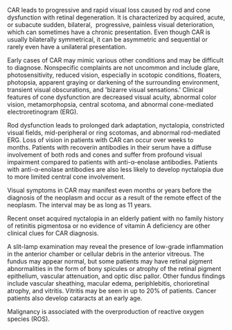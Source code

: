 CAR leads to progressive and rapid visual loss caused by rod and cone dysfunction with retinal degeneration. It is characterized by acquired, acute, or subacute sudden, bilateral,  progressive, painless visual deterioration, which can sometimes have a chronic presentation. Even though CAR is usually bilaterally symmetrical, it can be asymmetric and sequential or rarely even have a unilateral presentation.

Early cases of CAR may mimic various other conditions and may be difficult to diagnose. Nonspecific complaints are not uncommon and include glare, photosensitivity, reduced vision, especially in scotopic conditions, floaters, photopsia, apparent graying or darkening of the surrounding environment, transient visual obscurations, and 'bizarre visual sensations.' Clinical features of cone dysfunction are decreased visual acuity, abnormal color vision, metamorphopsia, central scotoma, and abnormal cone-mediated electroretinogram (ERG).

Rod dysfunction leads to prolonged dark adaptation, nyctalopia, constricted visual fields, mid-peripheral or ring scotomas, and abnormal rod-mediated ERG. Loss of vision in patients with CAR can occur over weeks to months. Patients with recoverin antibodies in their serum have a diffuse involvement of both rods and cones and suffer from profound visual impairment compared to patients with anti-α-enolase antibodies. Patients with anti-α-enolase antibodies are also less likely to develop nyctalopia due to more limited central cone involvement.

Visual symptoms in CAR may manifest even months or years before the diagnosis of the neoplasm and occur as a result of the remote effect of the neoplasm. The interval may be as long as 11 years.

Recent onset acquired nyctalopia in an elderly patient with no family history of retinitis pigmentosa or no evidence of vitamin A deficiency are other clinical clues for CAR diagnosis.

A slit-lamp examination may reveal the presence of low-grade inflammation in the anterior chamber or cellular debris in the anterior vitreous. The fundus may appear normal, but some patients may have retinal pigment abnormalities in the form of bony spicules or atrophy of the retinal pigment epithelium, vascular attenuation, and optic disc pallor. Other fundus findings include vascular sheathing, macular edema, periphlebitis, chorioretinal atrophy, and vitritis. Vitritis may be seen in up to 20% of patients. Cancer patients also develop cataracts at an early age.

Malignancy is associated with the overproduction of reactive oxygen species (ROS).